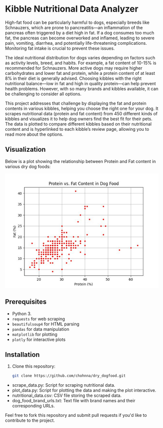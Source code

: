# Kibble Nutritional Data Analyzer

High-fat food can be particularly harmful to dogs, especially breeds like Schnauzers, which are prone to pancreatitis—an inflammation of the pancreas often triggered by a diet high in fat. If a dog consumes too much fat, the pancreas can become overworked and inflamed, leading to severe pain, vomiting, diarrhea, and potentially life-threatening complications. Monitoring fat intake is crucial to prevent these issues.

The ideal nutritional distribution for dogs varies depending on factors such as activity levels, breed, and habits. For example, a fat content of 10-15% is recommended for Schnauzers. More active dogs may require higher carbohydrates and lower fat and protein, while a protein content of at least 8% in their diet is generally advised. Choosing kibbles with the right nutritional balance—low in fat and high in quality protein—can help prevent health problems. However, with so many brands and kibbles available, it can be challenging to consider all options.

This project addresses that challenge by displaying the fat and protein contents in various kibbles, helping you choose the right one for your dog. It scrapes nutritional data (protein and fat content) from 450 different kinds of kibbles and visualizes it to help dog owners find the best fit for their pets. The data is plotted to compare different kibbles based on their nutritional content and is hyperlinked to each kibble’s review page, allowing you to read more about the options.
## Visualization

Below is a plot showing the relationship between Protein and Fat content in various dry dog foods:

![Protein vs Fat Content](drydogfood.jpeg)

## Prerequisites

- Python 3.
- `requests` for web scraping
- `beautifulsoup4` for HTML parsing
- `pandas` for data manipulation
- `matplotlib` for plotting
- `plotly` for interactive plots

## Installation

1. Clone this repository:
   ```bash
   git clone https://github.com/chohnna/dry_dogfood.git

- scrape_data.py: Script for scraping nutritional data.
- plot_data.py: Script for plotting the data and making the plot interactive.
- nutritional_data.csv: CSV file storing the scraped data.
- dog_food_brand_urls.txt: Text file with brand names and their corresponding URLs.

Feel free to fork this repository and submit pull requests if you'd like to contribute to the project.
